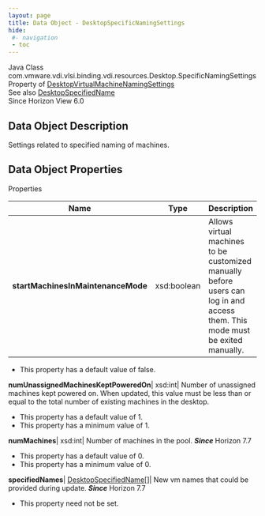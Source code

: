```yaml
---
layout: page
title: Data Object - DesktopSpecificNamingSettings
hide:
 #- navigation
 - toc
---
```






Java Class
    com.vmware.vdi.vlsi.binding.vdi.resources.Desktop.SpecificNamingSettings  
Property of
     [DesktopVirtualMachineNamingSettings](vdi.resources.Desktop.VirtualMachineNamingSettings.md#field_detail)  
See also
     [DesktopSpecifiedName](vdi.resources.Desktop.SpecifiedName.md)  
Since 
    Horizon View 6.0

## Data Object Description 

Settings related to specified naming of machines. 

## Data Object Properties

Properties

Name |  Type |  Description   
---|---|---  
**startMachinesInMaintenanceMode**|  xsd:boolean|  Allows virtual machines to be customized manually before users can log in and access them. This mode must be exited manually.   


  * This property has a default value of false.

  
**numUnassignedMachinesKeptPoweredOn**|  xsd:int|  Number of unassigned machines kept powered on. When updated, this value must be less than or equal to the total number of existing machines in the desktop.   


  * This property has a default value of 1.
  * This property has a minimum value of 1. 

  
**numMachines**|  xsd:int|  Number of machines in the pool.  **_Since_** Horizon 7.7  


  * This property has a default value of 0.
  * This property has a minimum value of 0. 

  
**specifiedNames**| [DesktopSpecifiedName[]](vdi.resources.Desktop.SpecifiedName.md)|  New vm names that could be provided during update.  **_Since_** Horizon 7.7  


 * This property need not be set.

  
  
  
   
  
  

